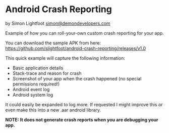 # Android Crash Reporting
by Simon Lightfoot <simon@demondevelopers.com>

Example of how you can roll-your-own custom crash reporting for your app.

You can download the sample APK from here:
https://github.com/slightfoot/android-crash-reporting/releases/v1.0

This quick example will capture the following information:
*  Basic application details
*  Stack-trace and reason for crash
*  Screenshot of your app when the crash happened (no special permissions required!)
*  Android event log
*  Android system log

It could easily be expanded to log more. If requested I might improve this or
even make this into a new .aar android library.

__NOTE: It does not generate crash reports when you are debugging your app.__
